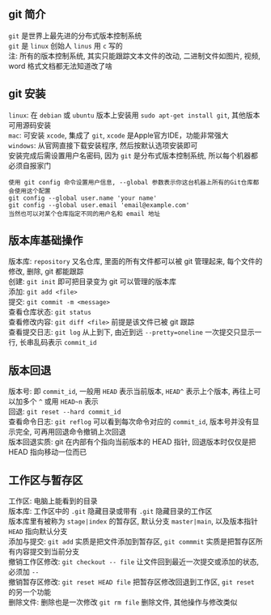 ## git 简介

`git` 是世界上最先进的分布式版本控制系统  
`git` 是 `linux` 创始人 `linus` 用 `c` 写的  
注: 所有的版本控制系统, 其实只能跟踪文本文件的改动, 二进制文件如图片, 视频, word 格式文档都无法知道改了啥

## git 安装

`linux`: 在 `debian` 或 `ubuntu` 版本上安装用 `sudo apt-get install git`, 其他版本可用源码安装  
`mac`: 可安装 `xcode`, 集成了 `git`, `xcode` 是Apple官方IDE，功能非常强大  
`windows`: 从官网直接下载安装程序, 然后按默认选项安装即可  
安装完成后需设置用户名密码, 因为 `git` 是分布式版本控制系统, 所以每个机器都必须自报家门

	使用 git config 命令设置用户信息, --global 参数表示你这台机器上所有的Git仓库都会使用这个配置
	git config --global user.name 'your name'
	git config --global user.email 'email@example.com'
	当然也可以对某个仓库指定不同的用户名和 email 地址

## 版本库基础操作

版本库: `repository` 又名仓库, 里面的所有文件都可以被 git 管理起来, 每个文件的修改, 删除, git 都能跟踪  
创建: `git init` 即可把目录变为 git 可以管理的版本库  
添加: `git add <file>`  
提交: `git commit -m <message>`  
查看仓库状态: `git status`  
查看修改内容: `git diff <file>` 前提是该文件已被 git 跟踪  
查看提交日志: `git log` 从上到下, 由近到远 `--pretty=oneline` 一次提交只显示一行, 长串乱码表示 `commit_id`

## 版本回退

版本号: 即 `commit_id`, 一般用 `HEAD` 表示当前版本, `HEAD^` 表示上个版本, 再往上可以加多个 `^` 或用 `HEAD~n` 表示  
回退: `git reset --hard commit_id`  
查看命令日志: `git reflog` 可以看到每次命令对应的 `commit_id`, 版本号并没有显示完全, 可再用回退命令撤销上次回退  
版本回退实质: git 在内部有个指向当前版本的 HEAD 指针, 回退版本时仅仅是把 HEAD 指向移动一位而已

## 工作区与暂存区

工作区: 电脑上能看到的目录  
版本库: 工作区中的 `.git` 隐藏目录或带有 `.git` 隐藏目录的工作区  
版本库里有被称为 `stage|index` 的暂存区, 默认分支 `master|main`, 以及版本指针 `HEAD` 指向默认分支  
添加与提交: `git add` 实质是把文件添加到暂存区, `git commmit` 实质是把暂存区所有内容提交到当前分支  
撤销工作区修改: `git checkout -- file` 让文件回到最近一次提交或添加的状态, 必须加 `--`  
撤销暂存区修改: `git reset HEAD file` 把暂存区修改回退到工作区, `git reset` 的另一个功能  
删除文件: 删除也是一次修改 `git rm file` 删除文件, 其他操作与修改类似